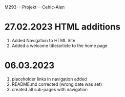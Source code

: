 M293---Projekt---Cehic-Alen

# 27.02.2023 HTML additions
1. Added Navigation to HTML Site
2. Added a welcome title/article to the home page

# 06.03.2023
1. placeholder links in navigation added
2. README.md corrected (wrong date was set)
3. created all sub-pages with navigation